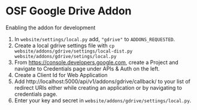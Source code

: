 # OSF Google Drive Addon


Enabling the addon for development

1. In `website/settings/local.py` add, `"gdrive"` to `ADDONS_REQUESTED`.
2. Create a local gdrive settings file with `cp website/addons/gdrive/settings/local-dist.py website/addons/gdrive/setings/local.py`
3. From https://console.developers.google.com, create a Project and navigate to Credentials page under APIs & Auth on the left.
4. Create a Client Id for Web Application
5. Add http://localhost:5000/api/v1/addons/gdrive/callback/ to your list of redirect URIs either while creating an application or by navigating to credentials page.
4. Enter your key and secret in `website/addons/gdrive/settings/local.py`. 
